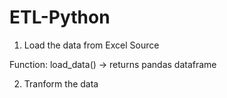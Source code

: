 # ETL-Python


1. Load the data from Excel Source

Function: load_data() -> returns pandas dataframe

2. Tranform the data

